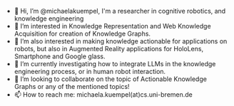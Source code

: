 - 👋 Hi, I’m @michaelakuempel, I'm a researcher in cognitive robotics, and knowledge engineering
- 👀 I’m interested in Knowledge Representation and Web Knowledge Acquisition for creation of Knowledge Graphs. 
- 👀 I’m also interested in making knowledge actionable for applications on robots, but also in Augmented Reality applications for HoloLens, Smartphone and Google glass.
- 🌱 I’m currently investigating how to integrate LLMs in the knowledge engineering process, or in human robot interaction.
- 💞️ I’m looking to collaborate on the topic of Actionable Knowledge Graphs or any of the mentioned topics!
- 📫 How to reach me: michaela.kuempel(at)cs.uni-bremen.de

<!---
michaelakuempel/michaelakuempel is a ✨ special ✨ repository because its `README.md` (this file) appears on your GitHub profile.
You can click the Preview link to take a look at your changes.
--->

